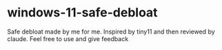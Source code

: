 # windows-11-safe-debloat
Safe debloat made by me for me. Inspired by tiny11 and then reviewed by claude. Feel free to use and give feedback
